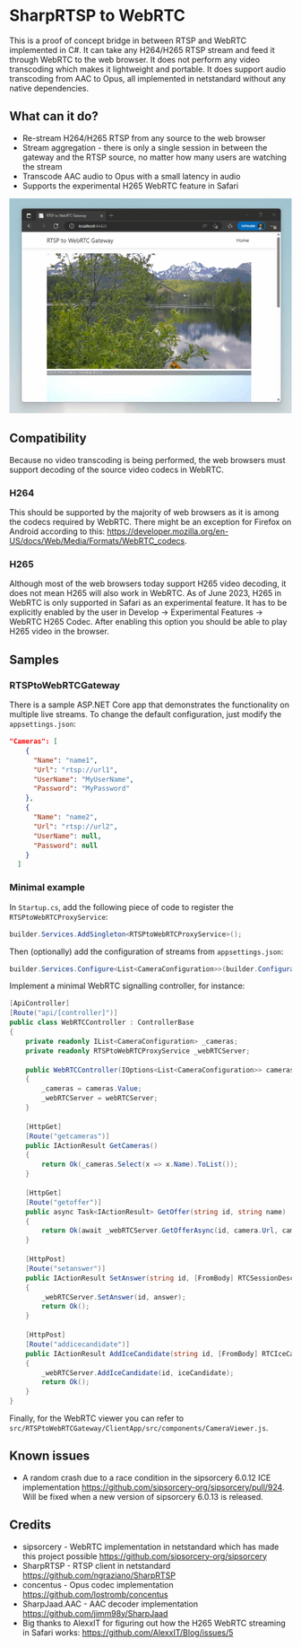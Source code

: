# SharpRTSP to WebRTC
This is a proof of concept bridge in between RTSP and WebRTC implemented in C#. It can take any H264/H265 RTSP stream and feed it through WebRTC to the web browser. It does not perform
any video transcoding which makes it lightweight and portable. It does support audio transcoding from AAC to Opus, all implemented in netstandard without any native dependencies.

## What can it do?
- Re-stream H264/H265 RTSP from any source to the web browser
- Stream aggregation - there is only a single session in between the gateway and the RTSP source, no matter how many users are watching the stream
- Transcode AAC audio to Opus with a small latency in audio
- Supports the experimental H265 WebRTC feature in Safari

![Preview](demo.gif)

## Compatibility
Because no video transcoding is being performed, the web browsers must support decoding of the source video codecs in WebRTC.

### H264
This should be supported by the majority of web browsers as it is among the codecs required by WebRTC. There might be an exception for Firefox on Android according to this: https://developer.mozilla.org/en-US/docs/Web/Media/Formats/WebRTC_codecs.

### H265
Although most of the web browsers today support H265 video decoding, it does not mean H265 will also work in WebRTC. As of June 2023, H265 in WebRTC is only supported in Safari 
as an experimental feature. It has to be explicitly enabled by the user in Develop -> Experimental Features -> WebRTC H265 Codec. After enabling this option you should be able 
to play H265 video in the browser.

## Samples
### RTSPtoWebRTCGateway
There is a sample ASP.NET Core app that demonstrates the functionality on multiple live streams. To change the default configuration, just modify the `appsettings.json`:
```json
"Cameras": [
    {
      "Name": "name1",
      "Url": "rtsp://url1",
      "UserName": "MyUserName",
      "Password": "MyPassword"
    },
    {
      "Name": "name2",
      "Url": "rtsp://url2",
      "UserName": null,
      "Password": null
    }
  ]
```

### Minimal example
In `Startup.cs`, add the following piece of code to register the `RTSPtoWebRTCProxyService`:
```cs
builder.Services.AddSingleton<RTSPtoWebRTCProxyService>();
```

Then (optionally) add the configuration of streams from `appsettings.json`:
```cs
builder.Services.Configure<List<CameraConfiguration>>(builder.Configuration.GetSection("Cameras"));
```

Implement a minimal WebRTC signalling controller, for instance:
```cs
[ApiController]
[Route("api/[controller]")]
public class WebRTCController : ControllerBase
{
    private readonly IList<CameraConfiguration> _cameras;
    private readonly RTSPtoWebRTCProxyService _webRTCServer;

    public WebRTCController(IOptions<List<CameraConfiguration>> cameras, RTSPtoWebRTCProxyService webRTCServer)
    {
        _cameras = cameras.Value;
        _webRTCServer = webRTCServer;
    }

    [HttpGet]
    [Route("getcameras")]
    public IActionResult GetCameras()
    {
        return Ok(_cameras.Select(x => x.Name).ToList());
    }

    [HttpGet]
    [Route("getoffer")]
    public async Task<IActionResult> GetOffer(string id, string name)
    {
        return Ok(await _webRTCServer.GetOfferAsync(id, camera.Url, camera.UserName, camera.Password));
    }

    [HttpPost]
    [Route("setanswer")]
    public IActionResult SetAnswer(string id, [FromBody] RTCSessionDescriptionInit answer)
    {
        _webRTCServer.SetAnswer(id, answer);
        return Ok();
    }

    [HttpPost]
    [Route("addicecandidate")]
    public IActionResult AddIceCandidate(string id, [FromBody] RTCIceCandidateInit iceCandidate)
    {
        _webRTCServer.AddIceCandidate(id, iceCandidate);
        return Ok();
    }
}
```

Finally, for the WebRTC viewer you can refer to `src/RTSPtoWebRTCGateway/ClientApp/src/components/CameraViewer.js`.

## Known issues
- A random crash due to a race condition in the sipsorcery 6.0.12 ICE implementation https://github.com/sipsorcery-org/sipsorcery/pull/924. Will be fixed when a new version of sipsorcery 6.0.13 is released.

## Credits
- sipsorcery - WebRTC implementation in netstandard which has made this project possible https://github.com/sipsorcery-org/sipsorcery
- SharpRTSP - RTSP client in netstandard https://github.com/ngraziano/SharpRTSP
- concentus - Opus codec implementation https://github.com/lostromb/concentus
- SharpJaad.AAC - AAC decoder implementation https://github.com/jimm98y/SharpJaad
- Big thanks to AlexxIT for figuring out how the H265 WebRTC streaming in Safari works: https://github.com/AlexxIT/Blog/issues/5
